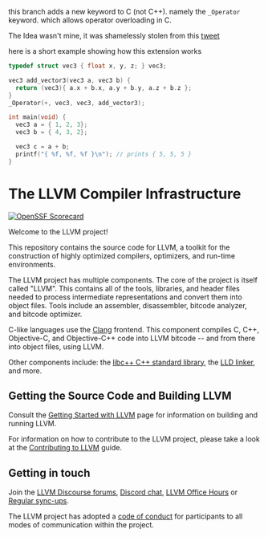 this branch adds a new keyword to C (not C++). namely the `_Operator` keyword. which allows operator overloading in C. 

The Idea wasn't mine, it was shamelessly stolen from this [tweet](https://twitter.com/__phantomderp/status/1553407797613760513)

here is a short example showing how this extension works
```c
typedef struct vec3 { float x, y, z; } vec3;

vec3 add_vector3(vec3 a, vec3 b) {
  return (vec3){ a.x + b.x, a.y + b.y, a.z + b.z };
}
_Operator(+, vec3, vec3, add_vector3);

int main(void) {
  vec3 a = { 1, 2, 3};
  vec3 b = { 4, 3, 2};

  vec3 c = a + b;
  printf("{ %f, %f, %f }\n"); // prints { 5, 5, 5 }
}
```

# The LLVM Compiler Infrastructure

[![OpenSSF Scorecard](https://api.securityscorecards.dev/projects/github.com/llvm/llvm-project/badge)](https://securityscorecards.dev/viewer/?uri=github.com/llvm/llvm-project)

Welcome to the LLVM project!

This repository contains the source code for LLVM, a toolkit for the
construction of highly optimized compilers, optimizers, and run-time
environments.

The LLVM project has multiple components. The core of the project is
itself called "LLVM". This contains all of the tools, libraries, and header
files needed to process intermediate representations and convert them into
object files. Tools include an assembler, disassembler, bitcode analyzer, and
bitcode optimizer.

C-like languages use the [Clang](http://clang.llvm.org/) frontend. This
component compiles C, C++, Objective-C, and Objective-C++ code into LLVM bitcode
-- and from there into object files, using LLVM.

Other components include:
the [libc++ C++ standard library](https://libcxx.llvm.org),
the [LLD linker](https://lld.llvm.org), and more.

## Getting the Source Code and Building LLVM

Consult the
[Getting Started with LLVM](https://llvm.org/docs/GettingStarted.html#getting-the-source-code-and-building-llvm)
page for information on building and running LLVM.

For information on how to contribute to the LLVM project, please take a look at
the [Contributing to LLVM](https://llvm.org/docs/Contributing.html) guide.

## Getting in touch

Join the [LLVM Discourse forums](https://discourse.llvm.org/), [Discord
chat](https://discord.gg/xS7Z362),
[LLVM Office Hours](https://llvm.org/docs/GettingInvolved.html#office-hours) or
[Regular sync-ups](https://llvm.org/docs/GettingInvolved.html#online-sync-ups).

The LLVM project has adopted a [code of conduct](https://llvm.org/docs/CodeOfConduct.html) for
participants to all modes of communication within the project.
